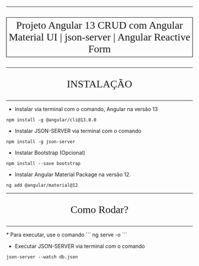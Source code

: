 <hr>
<p style="text-align: center; font-size:28px; border: 1px solid black; padding:5px;text-style:bold; font-family:Tahoma">Projeto Angular 13 CRUD com Angular Material UI | json-server | Angular Reactive Form</p>


<hr>
<p style="text-align: center; font-size:28px; font-family:Tahoma">INSTALAÇÃO</p>
<hr>

* Instalar via terminal com o comando, Angular na versão 13
```
npm install -g @angular/cli@13.0.0
```

* Instalar JSON-SERVER via terminal com o comando
```
npm install -g json-server
```

* Instalar Bootstrap (Opcional)
```
npm install --save bootstrap
```

* Instalar Angular Material Package na versão 12.
```
ng add @angular/material@12
```

<hr>
<p style="text-align: center; font-size:28px; font-family:Tahoma">Como Rodar?</p>
<hr>
* Para executar, use o comando
```
ng serve -o
```

* Executar JSON-SERVER via terminal com o comando
```
json-server --watch db.json
```